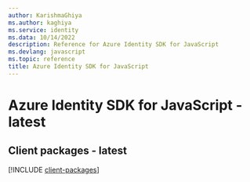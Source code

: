 ```yaml
---
author: KarishmaGhiya
ms.author: kaghiya
ms.service: identity
ms.data: 10/14/2022
description: Reference for Azure Identity SDK for JavaScript
ms.devlang: javascript
ms.topic: reference
title: Azure Identity SDK for JavaScript
---
```

# Azure Identity SDK for JavaScript - latest

## Client packages - latest
[!INCLUDE [client-packages](identity-client-index.md)]
